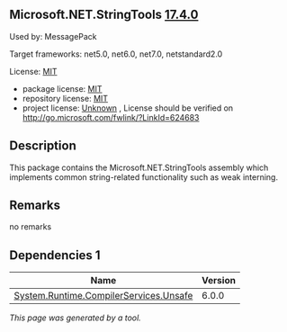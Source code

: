 Microsoft.NET.StringTools [17.4.0](https://www.nuget.org/packages/Microsoft.NET.StringTools/17.4.0)
--------------------

Used by: MessagePack

Target frameworks: net5.0, net6.0, net7.0, netstandard2.0

License: [MIT](../../../../licenses/mit) 

- package license: [MIT](https://licenses.nuget.org/MIT) 
- repository license: [MIT](https://github.com/dotnet/msbuild) 
- project license: [Unknown](http://go.microsoft.com/fwlink/?LinkId=624683) , License should be verified on http://go.microsoft.com/fwlink/?LinkId=624683

Description
-----------
This package contains the Microsoft.NET.StringTools assembly which implements common string-related functionality such as weak interning.

Remarks
-----------
no remarks


Dependencies 1
-----------

|Name|Version|
|----------|:----|
|[System.Runtime.CompilerServices.Unsafe](../../../../packages/nuget.org/system.runtime.compilerservices.unsafe/6.0.0)|6.0.0|

*This page was generated by a tool.*